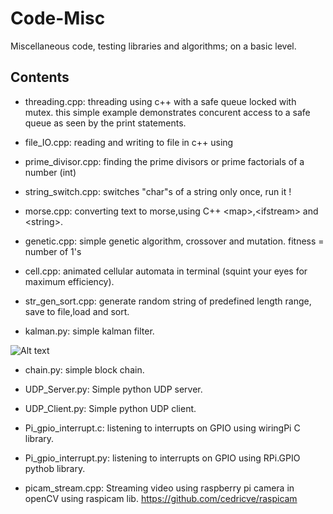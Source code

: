 # Code-Misc
Miscellaneous code, testing libraries and algorithms; on a basic level.


## Contents
- threading.cpp: threading using c++ <thread> with a safe queue locked with mutex.
this simple example demonstrates concurent access to a safe queue as seen by the print statements.



- file_IO.cpp: reading and writing to file in c++ using <fstream>

- prime_divisor.cpp: finding the prime divisors or prime factorials of a number (int)

- string_switch.cpp: switches "char"s of a string only once, run it !

- morse.cpp: converting text to morse,using C++ &lt;map&gt;,&lt;ifstream&gt; and &lt;string&gt;.

- genetic.cpp: simple genetic algorithm, crossover and mutation. fitness = number of 1's

- cell.cpp: animated cellular automata in terminal (squint your eyes for maximum efficiency).

- str_gen_sort.cpp: generate random string of predefined length range, save to file,load and sort.


- kalman.py: simple kalman filter.

![Alt text](https://github.com/OakLake/Vision-Opencv/blob/master/imgs/kalman.png)

- chain.py: simple block chain.

- UDP_Server.py: Simple python UDP server.
- UDP_Client.py: Simple python UDP client.

- Pi_gpio_interrupt.c: listening to interrupts on GPIO using wiringPi C library.
- Pi_gpio_interrupt.py: listening to interrupts on GPIO using RPi.GPIO pythob library.

- picam_stream.cpp: Streaming video using raspberry pi camera in openCV using raspicam lib. https://github.com/cedricve/raspicam

